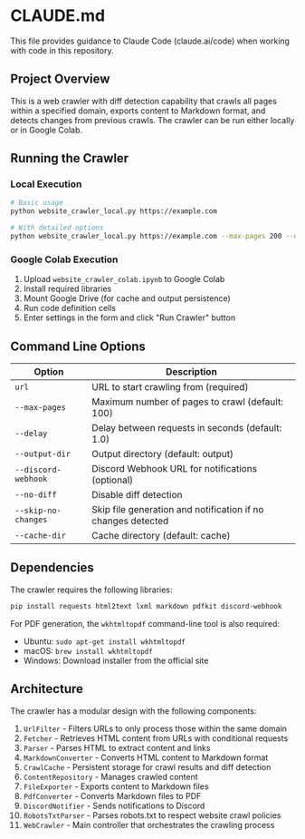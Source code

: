 # CLAUDE.md

This file provides guidance to Claude Code (claude.ai/code) when working with code in this repository.

## Project Overview

This is a web crawler with diff detection capability that crawls all pages within a specified domain, exports content to Markdown format, and detects changes from previous crawls. The crawler can be run either locally or in Google Colab.

## Running the Crawler

### Local Execution

```bash
# Basic usage
python website_crawler_local.py https://example.com

# With detailed options
python website_crawler_local.py https://example.com --max-pages 200 --delay 2.0 --output-dir ./site_content --discord-webhook https://discord.com/api/webhooks/your-webhook-url --skip-no-changes
```

### Google Colab Execution

1. Upload `website_crawler_colab.ipynb` to Google Colab
2. Install required libraries
3. Mount Google Drive (for cache and output persistence)
4. Run code definition cells
5. Enter settings in the form and click "Run Crawler" button

## Command Line Options

| Option | Description |
|----------|------|
| `url` | URL to start crawling from (required) |
| `--max-pages` | Maximum number of pages to crawl (default: 100) |
| `--delay` | Delay between requests in seconds (default: 1.0) |
| `--output-dir` | Output directory (default: output) |
| `--discord-webhook` | Discord Webhook URL for notifications (optional) |
| `--no-diff` | Disable diff detection |
| `--skip-no-changes` | Skip file generation and notification if no changes detected |
| `--cache-dir` | Cache directory (default: cache) |

## Dependencies

The crawler requires the following libraries:
```bash
pip install requests html2text lxml markdown pdfkit discord-webhook
```

For PDF generation, the `wkhtmltopdf` command-line tool is also required:
- Ubuntu: `sudo apt-get install wkhtmltopdf`
- macOS: `brew install wkhtmltopdf`
- Windows: Download installer from the official site

## Architecture

The crawler has a modular design with the following components:

1. `UrlFilter` - Filters URLs to only process those within the same domain
2. `Fetcher` - Retrieves HTML content from URLs with conditional requests
3. `Parser` - Parses HTML to extract content and links
4. `MarkdownConverter` - Converts HTML content to Markdown format
5. `CrawlCache` - Persistent storage for crawl results and diff detection
6. `ContentRepository` - Manages crawled content
7. `FileExporter` - Exports content to Markdown files
8. `PdfConverter` - Converts Markdown files to PDF
9. `DiscordNotifier` - Sends notifications to Discord
10. `RobotsTxtParser` - Parses robots.txt to respect website crawl policies
11. `WebCrawler` - Main controller that orchestrates the crawling process